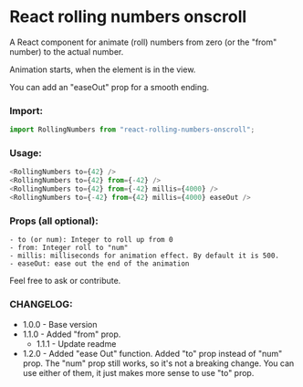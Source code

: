 # React rolling numbers onscroll

A React component for animate (roll) numbers from zero (or the "from" number) to the actual number.

Animation starts, when the element is in the view.

You can add an "easeOut" prop for a smooth ending.

### Import:

```js
import RollingNumbers from "react-rolling-numbers-onscroll";
```

### Usage:

```js
<RollingNumbers to={42} />
<RollingNumbers to={42} from={-42} />
<RollingNumbers to={42} from={-42} millis={4000} />
<RollingNumbers to={-42} from={42} millis={4000} easeOut />
```

### Props (all optional):

```console
- to (or num): Integer to roll up from 0
- from: Integer roll to "num"
- millis: milliseconds for animation effect. By default it is 500.
- easeOut: ease out the end of the animation
```

Feel free to ask or contribute.

### CHANGELOG:

- 1.0.0 - Base version
- 1.1.0 - Added "from" prop.
  - 1.1.1 - Update readme
- 1.2.0 - Added "ease Out" function. Added "to" prop instead of "num" prop. The "num" prop still works, so it's not a breaking change. You can use either of them, it just makes more sense to use "to" prop.
